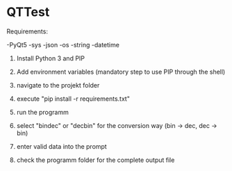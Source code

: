 # QTTest
Requirements:

-PyQt5
-sys
-json
-os
-string
-datetime


1) Install Python 3 and PIP
2) Add environment variables (mandatory step to use PIP through the shell)
3) navigate to the projekt folder
4) execute "pip install -r requirements.txt"


5) run the programm
6) select "bindec" or "decbin" for the conversion way (bin -> dec, dec -> bin)
7) enter valid data into the prompt
8) check the programm folder for the complete output file
